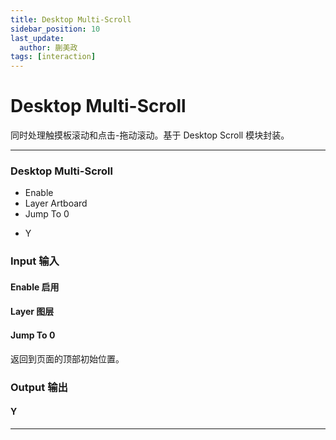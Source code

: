```yaml
---
title: Desktop Multi-Scroll
sidebar_position: 10
last_update:
  author: 蒯美政
tags: [interaction]
---
```


# Desktop Multi-Scroll

同时处理触摸板滚动和点击-拖动滚动。基于 Desktop Scroll 模块封装。

---

<div className="patch-container">
    <div className="patch processor">
        <h3>Desktop Multi-Scroll</h3>
        <ul className="inputs">
            <li>Enable <span className="checkbox-off"></span></li>
            <li>Layer <span>Artboard</span></li>
            <li>Jump To 0 <span className="patch-pulse-preview"><span className="dot"></span></span></li>
        </ul>
        <ul className="outputs">
            <li>Y <span></span></li> 
        </ul>
    </div>
</div>

<div className="port-descriptions">
<div className="inputs">

### Input 输入

#### Enable 启用

#### Layer 图层

#### Jump To 0

返回到页面的顶部初始位置。

</div>
<div className="outputs">

### Output 输出

#### Y

</div>
</div>

---
